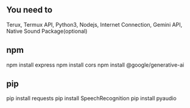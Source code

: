 ## You need to 
Terux, Termux API, Python3, Nodejs, Internet Connection, Gemini API, Native Sound Package(optional)

## npm
npm install express
npm install cors
npm install @google/generative-ai


## pip
pip install requests
pip install SpeechRecognition
pip install pyaudio
